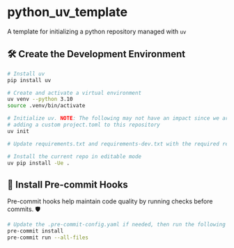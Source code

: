 # python_uv_template
A template for initializing a python repository managed with `uv`

## 🛠️ Create the Development Environment

```bash
# Install uv
pip install uv

# Create and activate a virtual environment
uv venv --python 3.10
source .venv/bin/activate

# Initialize uv. NOTE: The following may not have an impact since we are already
# adding a custom project.toml to this repository
uv init

# Update requirements.txt and requirements-dev.txt with the required repos

# Install the current repo in editable mode
uv pip install -Ue .
```

## 🔧 Install Pre-commit Hooks

Pre-commit hooks help maintain code quality by running checks before commits. 🛡️

```bash
# Update the .pre-commit-config.yaml if needed, then run the following commands
pre-commit install
pre-commit run --all-files
```